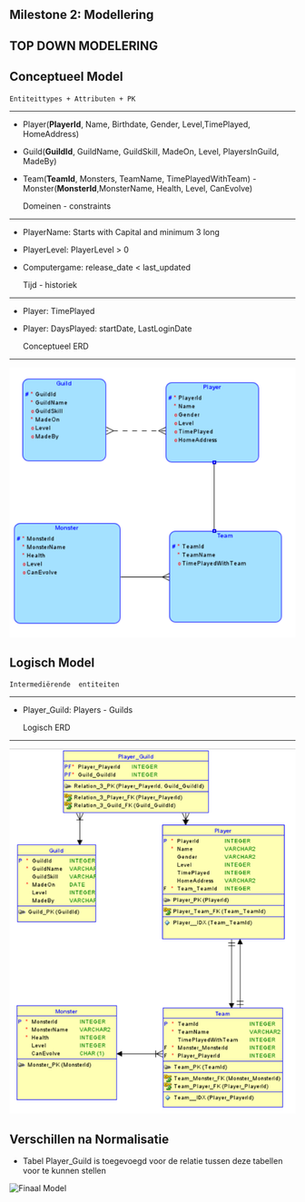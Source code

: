 Milestone 2: Modellering
---
TOP DOWN MODELERING
---

Conceptueel Model
---

    Entiteittypes + Attributen + PK
---
- Player(**PlayerId**, Name, Birthdate, Gender, Level,TimePlayed, HomeAddress)
- Guild(**GuildId**, GuildName, GuildSkill, MadeOn, Level, PlayersInGuild, MadeBy)
- Team(**TeamId**, Monsters, TeamName, TimePlayedWithTeam)
-Monster(**MonsterId**,MonsterName, Health, Level, CanEvolve)


    Domeinen - constraints
--- 
- PlayerName: Starts with Capital and minimum 3 long
- PlayerLevel: PlayerLevel > 0
- Computergame: release_date < last_updated


    Tijd - historiek
---
- Player: TimePlayed
- Player: DaysPlayed: startDate, LastLoginDate


    Conceptueel ERD
---

![Conceptueel Model](conceptueel.PNG)

Logisch Model
---

    Intermediërende  entiteiten
---
- Player_Guild: Players - Guilds


    Logisch ERD
---

![Logisch Model](logisch.PNG)

Verschillen na Normalisatie
---

- Tabel Player_Guild is toegevoegd voor de relatie tussen deze tabellen voor te kunnen stellen

![Finaal Model](Finaal_ERD_M2.png)
